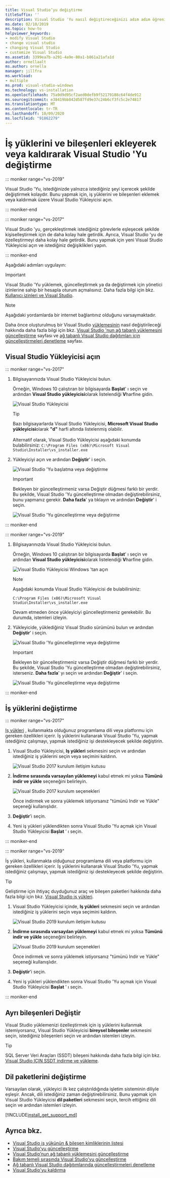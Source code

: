 ```yaml
---
title: Visual Studio’yu değiştirme
titleSuffix: ''
description: Visual Studio 'Yu nasıl değiştireceğinizi adım adım öğrenin.
ms.date: 02/10/2019
ms.topic: how-to
helpviewer_keywords:
- modify Visual Studio
- change visual studio
- changing Visual Studio
- customize Visual Studio
ms.assetid: 3399ea7b-a291-4a9e-80a1-b861a21afa1d
author: ornellaalt
ms.author: ornella
manager: jillfra
ms.workload:
- multiple
ms.prod: visual-studio-windows
ms.technology: vs-installation
ms.openlocfilehash: 75a9d9d95cf2aed0defb9f52179188c64f4de912
ms.sourcegitcommit: e38419bb842d587fd9e37c24b6cf3fc5c2e74817
ms.translationtype: MT
ms.contentlocale: tr-TR
ms.lasthandoff: 10/09/2020
ms.locfileid: "91862279"
---
```

# <a name="modify-visual-studio-by-adding-or-removing-workloads-and-components"></a>İş yüklerini ve bileşenleri ekleyerek veya kaldırarak Visual Studio 'Yu değiştirme

::: moniker range="vs-2019"

Visual Studio 'Yu, istediğinizde yalnızca istediğiniz şeyi içerecek şekilde değiştirmek kolaydır. Bunu yapmak için, iş yüklerini ve bileşenleri eklemek veya kaldırmak üzere Visual Studio Yükleyicisi açın.

::: moniker-end

::: moniker range="vs-2017"

Visual Studio 'yu, gerçekleştirmek istediğiniz görevlerle eşleşecek şekilde kişiselleştirmek için de daha kolay hale getirdik. Ayrıca, Visual Studio 'yu de özelleştirmeyi daha kolay hale getirdik. Bunu yapmak için yeni Visual Studio Yükleyicisi açın ve istediğiniz değişiklikleri yapın.

::: moniker-end

Aşağıdaki adımları uygulayın:

>[!IMPORTANT]
>Visual Studio 'Yu yüklemek, güncelleştirmek ya da değiştirmek için yönetici izinlerine sahip bir hesapla oturum açmalısınız. Daha fazla bilgi için bkz. [Kullanıcı izinleri ve Visual Studio](../ide/user-permissions-and-visual-studio.md).

>[!NOTE]
> Aşağıdaki yordamlarda bir internet bağlantınız olduğunu varsaymaktadır.
>
> Daha önce oluşturulmuş bir Visual Studio [yüklemesinin](create-an-offline-installation-of-visual-studio.md) nasıl değiştirileceği hakkında daha fazla bilgi için bkz. [Visual Studio 'nun ağ tabanlı yüklemesini güncelleştirme](update-a-network-installation-of-visual-studio.md) sayfası ve [ağ tabanlı Visual Studio dağıtımları için güncelleştirmeleri denetleme](controlling-updates-to-visual-studio-deployments.md) sayfası.

## <a name="open-the-visual-studio-installer"></a>Visual Studio Yükleyicisi açın

::: moniker range="vs-2017"

1. Bilgisayarınızda Visual Studio Yükleyicisi bulun.

     Örneğin, Windows 10 çalıştıran bir bilgisayarda **Başlat**' ı seçin ve ardından **Visual Studio yükleyicisi**olarak listelendiği **V**harfine gidin.

     ![Visual Studio Yükleyicisi](media/locate-the-visual-studio-installer.png "Microsoft Visual Studio yükleyicisini bulun")

     >[!TIP]
     >Bazı bilgisayarlarda Visual Studio Yükleyicisi, **Microsoft Visual Studio yükleyicisi**olarak **"d"** harfi altında listelenmiş olabilir.<br/><br/> Alternatif olarak, Visual Studio Yükleyicisi aşağıdaki konumda bulabilirsiniz: `C:\Program Files (x86)\Microsoft Visual Studio\Installer\vs_installer.exe`

1. Yükleyiciyi açın ve ardından **Değiştir**' i seçin.

     ![Visual Studio 'Yu başlatma veya değiştirme](media/modify-visual-studio.png "Visual Studio 2017'yi Değiştirme")

     > [!IMPORTANT]
     > Bekleyen bir güncelleştirmeniz varsa Değiştir düğmesi farklı bir yerdir. Bu şekilde, Visual Studio 'Yu güncelleştirme olmadan değiştirebilirsiniz, bunu yapmanız gerekir. **Daha fazla**' ya tıklayın ve ardından **Değiştir**' i seçin.
     >
     > ![Visual Studio 'Yu güncelleştirme veya değiştirme](media/modify-or-update-visual-studio.png "Visual Studio 2017 'yi güncelleştirme veya değiştirme")

::: moniker-end

::: moniker range="vs-2019"

1. Bilgisayarınızda Visual Studio Yükleyicisi bulun.

     Örneğin, Windows 10 çalıştıran bir bilgisayarda **Başlat**' ı seçin ve ardından **Visual Studio yükleyicisi**olarak listelendiği **V**harfine gidin.

     ![Visual Studio Yükleyicisi Windows 'tan açın](media/vs-2019/vs-installer-windows-start.png "Visual Studio Yükleyicisi açın")

     > [!NOTE]
     > Aşağıdaki konumda Visual Studio Yükleyicisi de bulabilirsiniz:
     >
     > `C:\Program Files (x86)\Microsoft Visual Studio\Installer\vs_installer.exe`

    Devam etmeden önce yükleyiciyi güncelleştirmeniz gerekebilir. Bu durumda, istemleri izleyin.

1. Yükleyicide, yüklediğiniz Visual Studio sürümünü bulun ve ardından **Değiştir**' i seçin.

     ![Visual Studio 'Yu güncelleştirme veya değiştirme](media/vs-2019/vs-installer-modify.png "Visual Studio 2019 'yi güncelleştirme veya değiştirme")

     > [!IMPORTANT]
     > Bekleyen bir güncelleştirmeniz varsa Değiştir düğmesi farklı bir yerdir. Bu şekilde, Visual Studio 'Yu güncelleştirme olmadan değiştirebilirsiniz, isterseniz. **Daha fazla**' yı seçin ve ardından **Değiştir**' i seçin.
     >
     > ![Visual Studio 'Yu güncelleştirme veya değiştirme](media/vs-2019/modify-update-visual-studio.png "Visual Studio 2019 'yi güncelleştirme veya değiştirme")

::: moniker-end

## <a name="modify-workloads"></a>İş yüklerini değiştirme

::: moniker range="vs-2017"

 [Iş yükleri](https://visualstudio.microsoft.com/vs/support/selecting-workloads-visual-studio-2017/) , kullanmakta olduğunuz programlama dili veya platformu için gereken özellikleri içerir. İş yüklerini kullanarak Visual Studio 'Yu, yapmak istediğiniz çalışmayı, yapmak istediğiniz işi destekleyecek şekilde değiştirin.

1. Visual Studio Yükleyicisi, **Iş yükleri** sekmesini seçin ve ardından istediğiniz iş yüklerini seçin veya seçimini kaldırın.

    ![Visual Studio 2017 kurulum iletişim kutusu](media/modify-workloads.png "Visual Studio 2019 'de iş yükü seçme")

1. **İndirme sırasında varsayılan yüklemeyi** kabul etmek mi yoksa **Tümünü indir ve yükle** seçeneğini belirleyin.

    ![Visual Studio 2017 kurulum seçenekleri](media/vs-2019/vs-installer-choose-install-or-download.png "İlk kez karşıdan yükleme veya indirme sırasında yüklemeyi seçin ve daha sonra yükleyin")

    Önce indirmek ve sonra yüklemek istiyorsanız "tümünü Indir ve Yükle" seçeneği kullanışlıdır.

1. **Değiştir**'i seçin.

1. Yeni iş yükleri yüklendikten sonra Visual Studio 'Yu açmak için Visual Studio Yükleyicisi **Başlat** ' ı seçin.

::: moniker-end

::: moniker range="vs-2019"

 İş yükleri, kullanmakta olduğunuz programlama dili veya platformu için gereken özellikleri içerir. İş yüklerini kullanarak Visual Studio 'Yu, yapmak istediğiniz çalışmayı, yapmak istediğiniz işi destekleyecek şekilde değiştirin.

 > [!TIP]
>Geliştirme için ihtiyaç duyduğunuz araç ve bileşen paketleri hakkında daha fazla bilgi için bkz. [Visual Studio iş yükleri](https://visualstudio.microsoft.com/vs/#workloads).

1. Visual Studio Yükleyicisi içinde, **Iş yükleri** sekmesini seçin ve ardından istediğiniz iş yüklerini seçin veya seçimini kaldırın.

    ![Visual Studio 2019 kurulum iletişim kutusu](media/vs-2019/vs-installer-modify-workloads.png "Visual Studio 2019 'de iş yükü seçme")

1. **İndirme sırasında varsayılan yüklemeyi** kabul etmek mi yoksa **Tümünü indir ve yükle** seçeneğini belirleyin.

    ![Visual Studio 2019 kurulum seçenekleri](media/vs-2019/vs-installer-choose-install-or-download.png "İlk kez karşıdan yükleme veya indirme sırasında yüklemeyi seçin ve daha sonra yükleyin")

    Önce indirmek ve sonra yüklemek istiyorsanız "tümünü Indir ve Yükle" seçeneği kullanışlıdır.

1. **Değiştir**'i seçin.

1. Yeni iş yükleri yüklendikten sonra Visual Studio 'Yu açmak için Visual Studio Yükleyicisi **Başlat** ' ı seçin.

::: moniker-end

## <a name="modify-individual-components"></a>Ayrı bileşenleri Değiştir

Visual Studio yüklemenizi özelleştirmek için iş yüklerini kullanmak istemiyorsanız, Visual Studio Yükleyicisi **bireysel bileşenler** sekmesini seçin, istediğiniz bileşenleri seçin ve ardından istemleri izleyin.

>[!TIP]
> SQL Server Veri Araçları (SSDT) bileşeni hakkında daha fazla bilgi için bkz. [Visual Studio IÇIN SSDT indirme ve yükleme](/sql/ssdt/download-sql-server-data-tools-ssdt?view=sql-server-ver15&preserve-view=true).

## <a name="modify-language-packs"></a>Dil paketlerini değiştirme

Varsayılan olarak, yükleyici ilk kez çalıştırıldığında işletim sisteminin diliyle eşleşir. Ancak, dili istediğiniz zaman değiştirebilirsiniz. Bunu yapmak için Visual Studio Yükleyicisi **dil paketleri** sekmesini seçin, tercih ettiğiniz dili seçin ve ardından istemleri izleyin.

[!INCLUDE[install_get_support_md](includes/install_get_support_md.md)]

## <a name="see-also"></a>Ayrıca bkz.

* [Visual Studio iş yükünün & bileşen kimliklerinin listesi](workload-and-component-ids.md)
* [Visual Studio’yu güncelleştirme](update-visual-studio.md)
* [Visual Studio’nun ağ tabanlı yüklemesini güncelleştirme](update-a-network-installation-of-visual-studio.md)
* [Bakım temeli sırasında Visual Studio’yu güncelleştirme](update-servicing-baseline.md)
* [Ağ tabanlı Visual Studio dağıtımlarında güncelleştirmeleri denetleme](controlling-updates-to-visual-studio-deployments.md)
* [Visual Studio'yu kaldırma](uninstall-visual-studio.md)
